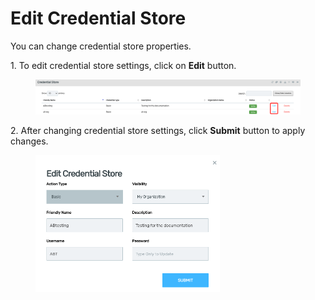 # Edit Credential Store

You can change credential store properties.

1\.      To edit credential store settings, click on **Edit** button.

<figure><img src="../../../.gitbook/assets/image (355).png" alt=""><figcaption></figcaption></figure>

2\.      After changing credential store settings, click **Submit** button to apply changes.

<div align="left">

<figure><img src="../../../.gitbook/assets/image (356).png" alt="" width="295"><figcaption></figcaption></figure>

</div>
